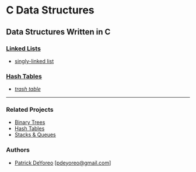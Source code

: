 # C Data Structures

## Data Structures Written in C

### [**Linked Lists**](linked_lists)

- [singly-linked list](linked_lists/singly_linked_list)

### [**Hash Tables**](hash_tables)

- _[trash table](hash_tables/trash_table)_


---

### Related Projects

- [Binary Trees](https://github.com/patrickdeyoreo/holbertonschool-low_level_programming/tree/master/0x1D-binary_trees)
- [Hash Tables](https://github.com/patrickdeyoreo/holbertonschool-low_level_programming/tree/master/0x1A-hash_tables)
- [Stacks & Queues](https://github.com/patrickdeyoreo/monty)

### Authors

- [Patrick DeYoreo](https://github.com/patrickdeyoreo/)
\[[pdeyoreo@gmail.com](mailto:pdeyoreo@gmail.com)\]
